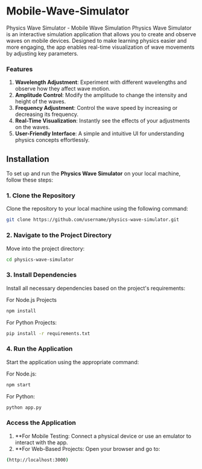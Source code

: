 # Mobile-Wave-Simulator

Physics Wave Simulator - Mobile Wave Simulation
Physics Wave Simulator is an interactive simulation application that allows you to create and observe waves on mobile devices. Designed to make learning physics easier and more engaging, the app enables real-time visualization of wave movements by adjusting key parameters.

### Features
1. **Wavelength Adjustment**: Experiment with different wavelengths and observe how they affect wave motion.  
2. **Amplitude Control**: Modify the amplitude to change the intensity and height of the waves.  
3. **Frequency Adjustment**: Control the wave speed by increasing or decreasing its frequency.  
4. **Real-Time Visualization**: Instantly see the effects of your adjustments on the waves.  
5. **User-Friendly Interface**: A simple and intuitive UI for understanding physics concepts effortlessly.

## Installation  

To set up and run the **Physics Wave Simulator** on your local machine, follow these steps:  

### 1. Clone the Repository  
Clone the repository to your local machine using the following command:  
```bash
git clone https://github.com/username/physics-wave-simulator.git
```

### 2. Navigate to the Project Directory
Move into the project directory:

```bash
cd physics-wave-simulator
```
### 3. Install Dependencies
Install all necessary dependencies based on the project's requirements:

For Node.js Projects

```bash
npm install
```

For Python Projects:
```bash
pip install -r requirements.txt

```
### 4. Run the Application
Start the application using the appropriate command:

For Node.js:

```bash
npm start

```
For Python:

```bash
python app.py

```

### Access the Application
1. **For Mobile Testing: Connect a physical device or use an emulator to interact with the app.
2. **For Web-Based Projects: Open your browser and go to:

```bash
(http://localhost:3000)
```








